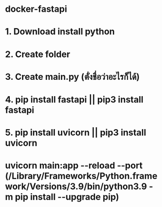 # docker-fastapi
#	1. Download install python
#	2. Create folder
#	3. Create main.py (ตั่งชื่อว่าอะไรก็ได้)
#	4. pip install fastapi  || pip3 install fastapi
#	5. pip install uvicorn  || pip3 install uvicorn
# uvicorn main:app --reload --port (/Library/Frameworks/Python.framework/Versions/3.9/bin/python3.9 -m pip install --upgrade pip)
